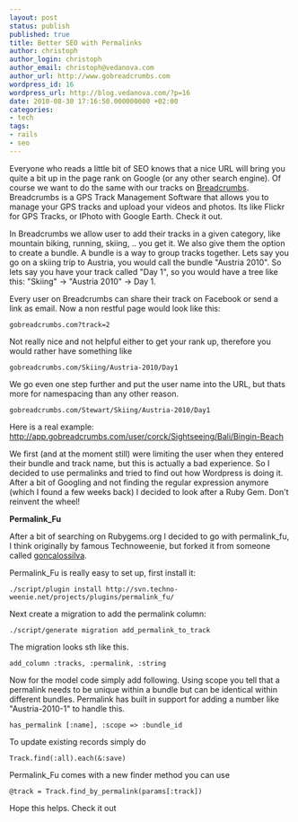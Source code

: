 ```yaml
---
layout: post
status: publish
published: true
title: Better SEO with Permalinks
author: christoph
author_login: christoph
author_email: christoph@vedanova.com
author_url: http://www.gobreadcrumbs.com
wordpress_id: 16
wordpress_url: http://blog.vedanova.com/?p=16
date: 2010-08-30 17:16:50.000000000 +02:00
categories:
- tech
tags:
- rails
- seo
---
```

Everyone who reads a little bit of SEO knows that a nice URL will bring you quite a bit up in the page rank on Google (or any other search engine). Of course we want to do the same with our tracks on <a title="Breadcrumbs" href="http://www.gobreadcrumbs.com" target="_blank">Breadcrumbs</a>. Breadcrumbs is a GPS Track Management Software that allows you to manage your GPS tracks and upload your videos and photos. Its like Flickr for GPS Tracks, or IPhoto with Google Earth. Check it out.

In Breadcrumbs we allow user to add their tracks in a given category, like mountain biking, running, skiing, .. you get it. We also give them the option to create a bundle. A bundle is a way to group tracks together. Lets say you go on a skiing trip to Austria, you would call the bundle "Austria 2010". So lets say you have your track called "Day 1", so you would have a tree like this: "Skiing" -&gt; "Austria 2010" -&gt; Day 1.

Every user on Breadcrumbs can share their track on Facebook or send a link as email. Now a non restful page would look like this:

<code>gobreadcrumbs.com?track=2</code>

Not really nice and not helpful either to get your rank up, therefore you would rather have something like

<code>gobreadcrumbs.com/Skiing/Austria-2010/Day1</code>

We go even one step further and put the user name into the URL, but thats more for namespacing than any other reason.

<code>gobreadcrumbs.com/Stewart/Skiing/Austria-2010/Day1</code>

Here is a real example:
<a href="http://app.gobreadcrumbs.com/user/corck/Sightseeing/Bali/Bingin-Beach" target="_blank">http://app.gobreadcrumbs.com/user/corck/Sightseeing/Bali/Bingin-Beach</a>

We first (and at the moment still) were limiting the user when they entered their bundle and track name, but this is actually a bad experience. So I decided to use permalinks and tried to find out how Wordpress is doing it. After a bit of Googling and not finding the regular expression anymore (which I found a few weeks back) I decided to look after a Ruby Gem. Don't reinvent the wheel!

<strong>Permalink_Fu</strong>

After a bit of searching on Rubygems.org I decided to go with permalink_fu, I think originally by famous Technoweenie, but forked it from someone called <a href="http://github.com/goncalossilva">goncalossilva</a>.

Permalink_Fu is really easy to set up, first install it:
<pre><code>./script/plugin install http://svn.techno-weenie.net/projects/plugins/permalink_fu/
</code></pre>
Next create a migration to add the permalink column:
<pre><code>./script/generate migration add_permalink_to_track
</code></pre>
The migration looks sth like this.
<pre><code>add_column :tracks, :permalink, :string
</code></pre>
Now for the model code simply add following. Using scope you tell that a permalink needs to be unique within a bundle but can be identical within different bundles. Permalink has built in support for adding a number like "Austria-2010-1" to handle this.

<pre><code>has_permalink [:name], :scope =&gt; :bundle_id</code></pre>

To update existing records simply do

<pre><code>Track.find(:all).each(&amp;:save)</code></pre>

Permalink_Fu comes with a new finder method you can use

<pre><code>@track = Track.find_by_permalink(params[:track])</code></pre>

Hope this helps. Check it out

